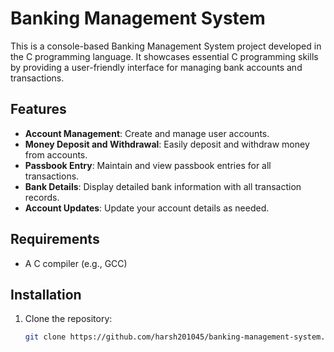 # Banking Management System

This is a console-based Banking Management System project developed in the C programming language. It showcases essential C programming skills by providing a user-friendly interface for managing bank accounts and transactions.

## Features

- **Account Management**: Create and manage user accounts.
- **Money Deposit and Withdrawal**: Easily deposit and withdraw money from accounts.
- **Passbook Entry**: Maintain and view passbook entries for all transactions.
- **Bank Details**: Display detailed bank information with all transaction records.
- **Account Updates**: Update your account details as needed.

## Requirements

- A C compiler (e.g., GCC)

## Installation

1. Clone the repository:
   ```bash
   git clone https://github.com/harsh201045/banking-management-system.git
